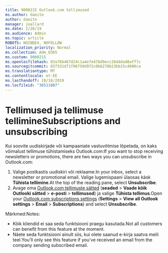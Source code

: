 ```yaml
---
title: 9000215 Outlook.com tellimused
ms.author: daeite
author: daeite
manager: joallard
ms.date: 2/26/19
ms.audience: Admin
ms.topic: article
ROBOTS: NOINDEX, NOFOLLOW
localization_priority: Normal
ms.collection: Adm_O365
ms.custom: 9000215
ms.openlocfilehash: 03a76b467d24c1a4e7e478d9ecc2bd4dad8aff7c
ms.sourcegitcommit: 037331d71f06750d972c0b6278b23bb15c4806ca
ms.translationtype: MT
ms.contentlocale: et-EE
ms.lasthandoff: 10/18/2019
ms.locfileid: "36511807"
---
```

# <a name="subscriptions-and-unsubscribing"></a><span data-ttu-id="f34b0-102">Tellimused ja tellimuse tellimine</span><span class="sxs-lookup"><span data-stu-id="f34b0-102">Subscriptions and unsubscribing</span></span>

<span data-ttu-id="f34b0-103">Kui soovite uudiskirjade või kampaaniate vastuvõtmise lõpetada, on kaks võimalust tellimuse tühistamiseks Outlook.com:</span><span class="sxs-lookup"><span data-stu-id="f34b0-103">If you want to stop receiving newsletters or promotions, there are two ways you can unsubscribe in Outlook.com:</span></span>

1. <span data-ttu-id="f34b0-104">Valige postkastis uudiskiri või reklaame.</span><span class="sxs-lookup"><span data-stu-id="f34b0-104">In your inbox, select a newsletter or promotional email.</span></span> <span data-ttu-id="f34b0-105">Valige lugemispaani ülaosas käsk **Tühista tellimine**.</span><span class="sxs-lookup"><span data-stu-id="f34b0-105">At the top of the reading pane, select **Unsubscribe**.</span></span>
2. <span data-ttu-id="f34b0-106">Avage oma [Outlook.com tellimuste sätted](https://outlook.live.com/mail/options/mail/brandsSubscriptions) (**seaded** > **Vaade kõik Outlooki sätted** > **e-posti** > **tellimused**) ja valige **Tühista tellimus**.</span><span class="sxs-lookup"><span data-stu-id="f34b0-106">Open your [Outlook.com subscriptions settings](https://outlook.live.com/mail/options/mail/brandsSubscriptions) (**Settings** > **View all Outlook settings** > **Email** > **Subscriptions**) and select **Unsubscribe**.</span></span>

<span data-ttu-id="f34b0-107">Märkmed:</span><span class="sxs-lookup"><span data-stu-id="f34b0-107">Notes:</span></span>

- <span data-ttu-id="f34b0-108">Kõik kliendid ei saa seda funktsiooni praegu kasutada.</span><span class="sxs-lookup"><span data-stu-id="f34b0-108">Not all customers can benefit from this feature at the moment.</span></span>
- <span data-ttu-id="f34b0-109">Näete seda funktsiooni ainult siis, kui olete saanud e-kirja saatva meili teel.</span><span class="sxs-lookup"><span data-stu-id="f34b0-109">You'll only see this feature if you've received an email from the company sending subscribed email.</span></span>